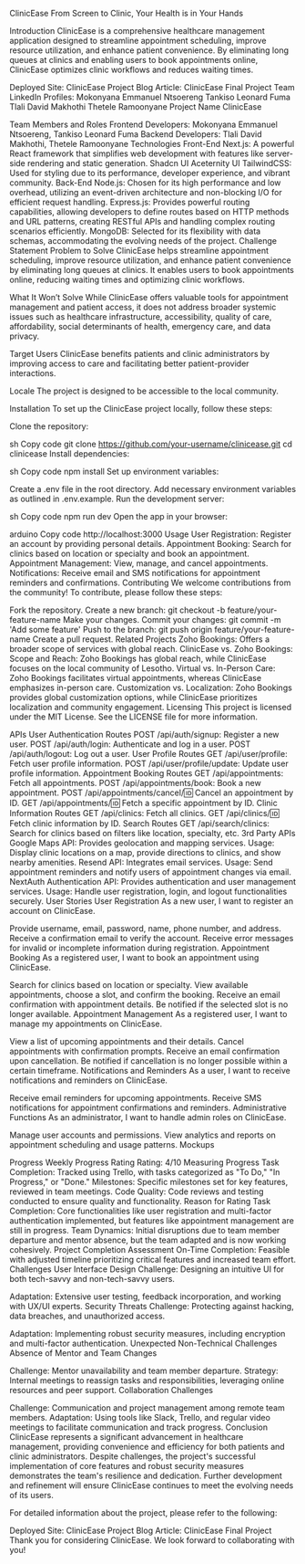 ClinicEase
From Screen to Clinic, Your Health is in Your Hands
 <!-- Make sure to replace this path with the actual path to your screenshot -->

Introduction
ClinicEase is a comprehensive healthcare management application designed to streamline appointment scheduling, improve resource utilization, and enhance patient convenience. By eliminating long queues at clinics and enabling users to book appointments online, ClinicEase optimizes clinic workflows and reduces waiting times.

Deployed Site: ClinicEase
Project Blog Article: ClinicEase Final Project
Team LinkedIn Profiles:
Mokonyana Emmanuel Ntsoereng
Tankiso Leonard Fuma
Tlali David Makhothi
Thetele Ramoonyane
Project Name
ClinicEase

Team Members and Roles
Frontend Developers: Mokonyana Emmanuel Ntsoereng, Tankiso Leonard Fuma
Backend Developers: Tlali David Makhothi, Thetele Ramoonyane
Technologies
Front-End
Next.js: A powerful React framework that simplifies web development with features like server-side rendering and static generation.
Shadcn UI
Aceternity UI
TailwindCSS: Used for styling due to its performance, developer experience, and vibrant community.
Back-End
Node.js: Chosen for its high performance and low overhead, utilizing an event-driven architecture and non-blocking I/O for efficient request handling.
Express.js: Provides powerful routing capabilities, allowing developers to define routes based on HTTP methods and URL patterns, creating RESTful APIs and handling complex routing scenarios efficiently.
MongoDB: Selected for its flexibility with data schemas, accommodating the evolving needs of the project.
Challenge Statement
Problem to Solve
ClinicEase helps streamline appointment scheduling, improve resource utilization, and enhance patient convenience by eliminating long queues at clinics. It enables users to book appointments online, reducing waiting times and optimizing clinic workflows.

What It Won’t Solve
While ClinicEase offers valuable tools for appointment management and patient access, it does not address broader systemic issues such as healthcare infrastructure, accessibility, quality of care, affordability, social determinants of health, emergency care, and data privacy.

Target Users
ClinicEase benefits patients and clinic administrators by improving access to care and facilitating better patient-provider interactions.

Locale
The project is designed to be accessible to the local community.

Installation
To set up the ClinicEase project locally, follow these steps:

Clone the repository:

sh
Copy code
git clone https://github.com/your-username/clinicease.git
cd clinicease
Install dependencies:

sh
Copy code
npm install
Set up environment variables:

Create a .env file in the root directory.
Add necessary environment variables as outlined in .env.example.
Run the development server:

sh
Copy code
npm run dev
Open the app in your browser:

arduino
Copy code
http://localhost:3000
Usage
User Registration: Register an account by providing personal details.
Appointment Booking: Search for clinics based on location or specialty and book an appointment.
Appointment Management: View, manage, and cancel appointments.
Notifications: Receive email and SMS notifications for appointment reminders and confirmations.
Contributing
We welcome contributions from the community! To contribute, please follow these steps:

Fork the repository.
Create a new branch: git checkout -b feature/your-feature-name
Make your changes.
Commit your changes: git commit -m 'Add some feature'
Push to the branch: git push origin feature/your-feature-name
Create a pull request.
Related Projects
Zoho Bookings: Offers a broader scope of services with global reach.
ClinicEase vs. Zoho Bookings:
Scope and Reach: Zoho Bookings has global reach, while ClinicEase focuses on the local community of Lesotho.
Virtual vs. In-Person Care: Zoho Bookings facilitates virtual appointments, whereas ClinicEase emphasizes in-person care.
Customization vs. Localization: Zoho Bookings provides global customization options, while ClinicEase prioritizes localization and community engagement.
Licensing
This project is licensed under the MIT License. See the LICENSE file for more information.

APIs
User Authentication Routes
POST /api/auth/signup: Register a new user.
POST /api/auth/login: Authenticate and log in a user.
POST /api/auth/logout: Log out a user.
User Profile Routes
GET /api/user/profile: Fetch user profile information.
POST /api/user/profile/update: Update user profile information.
Appointment Booking Routes
GET /api/appointments: Fetch all appointments.
POST /api/appointments/book: Book a new appointment.
POST /api/appointments/cancel/:id: Cancel an appointment by ID.
GET /api/appointments/:id: Fetch a specific appointment by ID.
Clinic Information Routes
GET /api/clinics: Fetch all clinics.
GET /api/clinics/:id: Fetch clinic information by ID.
Search Routes
GET /api/search/clinics: Search for clinics based on filters like location, specialty, etc.
3rd Party APIs
Google Maps API: Provides geolocation and mapping services.
Usage: Display clinic locations on a map, provide directions to clinics, and show nearby amenities.
Resend API: Integrates email services.
Usage: Send appointment reminders and notify users of appointment changes via email.
NextAuth Authentication API: Provides authentication and user management services.
Usage: Handle user registration, login, and logout functionalities securely.
User Stories
User Registration
As a new user, I want to register an account on ClinicEase.

Provide username, email, password, name, phone number, and address.
Receive a confirmation email to verify the account.
Receive error messages for invalid or incomplete information during registration.
Appointment Booking
As a registered user, I want to book an appointment using ClinicEase.

Search for clinics based on location or specialty.
View available appointments, choose a slot, and confirm the booking.
Receive an email confirmation with appointment details.
Be notified if the selected slot is no longer available.
Appointment Management
As a registered user, I want to manage my appointments on ClinicEase.

View a list of upcoming appointments and their details.
Cancel appointments with confirmation prompts.
Receive an email confirmation upon cancellation.
Be notified if cancellation is no longer possible within a certain timeframe.
Notifications and Reminders
As a user, I want to receive notifications and reminders on ClinicEase.

Receive email reminders for upcoming appointments.
Receive SMS notifications for appointment confirmations and reminders.
Administrative Functions
As an administrator, I want to handle admin roles on ClinicEase.

Manage user accounts and permissions.
View analytics and reports on appointment scheduling and usage patterns.
Mockups
 <!-- Make sure to replace this path with the actual path to your mockup image -->

Progress
Weekly Progress Rating
Rating: 4/10
Measuring Progress
Task Completion: Tracked using Trello, with tasks categorized as "To Do," "In Progress," or "Done."
Milestones: Specific milestones set for key features, reviewed in team meetings.
Code Quality: Code reviews and testing conducted to ensure quality and functionality.
Reason for Rating
Task Completion: Core functionalities like user registration and multi-factor authentication implemented, but features like appointment management are still in progress.
Team Dynamics: Initial disruptions due to team member departure and mentor absence, but the team adapted and is now working cohesively.
Project Completion Assessment
On-Time Completion: Feasible with adjusted timeline prioritizing critical features and increased team effort.
Challenges
User Interface Design
Challenge: Designing an intuitive UI for both tech-savvy and non-tech-savvy users.

Adaptation: Extensive user testing, feedback incorporation, and working with UX/UI experts.
Security Threats
Challenge: Protecting against hacking, data breaches, and unauthorized access.

Adaptation: Implementing robust security measures, including encryption and multi-factor authentication.
Unexpected Non-Technical Challenges
Absence of Mentor and Team Changes

Challenge: Mentor unavailability and team member departure.
Strategy: Internal meetings to reassign tasks and responsibilities, leveraging online resources and peer support.
Collaboration Challenges

Challenge: Communication and project management among remote team members.
Adaptation: Using tools like Slack, Trello, and regular video meetings to facilitate communication and track progress.
Conclusion
ClinicEase represents a significant advancement in healthcare management, providing convenience and efficiency for both patients and clinic administrators. Despite challenges, the project's successful implementation of core features and robust security measures demonstrates the team's resilience and dedication. Further development and refinement will ensure ClinicEase continues to meet the evolving needs of its users.

For detailed information about the project, please refer to the following:

Deployed Site: ClinicEase
Project Blog Article: ClinicEase Final Project
Thank you for considering ClinicEase. We look forward to collaborating with you!

